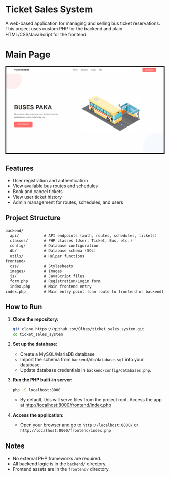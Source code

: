 # Ticket Sales System

A web-based application for managing and selling bus ticket reservations. This project uses custom PHP for the backend and plain HTML/CSS/JavaScript for the frontend.

# Main Page

![alt text](image.png)

## Features

- User registration and authentication
- View available bus routes and schedules
- Book and cancel tickets
- View user ticket history
- Admin management for routes, schedules, and users

## Project Structure

```
backend/
  api/           # API endpoints (auth, routes, schedules, tickets)
  classes/       # PHP classes (User, Ticket, Bus, etc.)
  config/        # Database configuration
  db/            # Database schema (SQL)
  utils/         # Helper functions
frontend/
  css/           # Stylesheets
  images/        # Images
  js/            # JavaScript files
  form.php       # Registration/Login form
  index.php      # Main frontend entry
index.php        # Main entry point (can route to frontend or backend)
```

## How to Run

1. **Clone the repository:**
    ```bash
    git clone https://github.com/Olhes/ticket_sales_system.git
    cd ticket_sales_system
    ```

2. **Set up the database:**
    - Create a MySQL/MariaDB database
    - Import the schema from `backend/db/database.sql` into your database.
    - Update database credentials in `backend/config/databases.php`.

3. **Run the PHP built-in server:**
    ```bash
    php -S localhost:8000
    ```
    - By default, this will serve files from the project root. Access the app at [http://localhost:8000/frontend/index.php](http://localhost:8000/frontend/index.php)

4. **Access the application:**
    - Open your browser and go to  `http://localhost:8000/` or `http://localhost:8000/frontend/index.php`

## Notes
- No external PHP frameworks are required.
- All backend logic is in the `backend/` directory.
- Frontend assets are in the `frontend/` directory.
